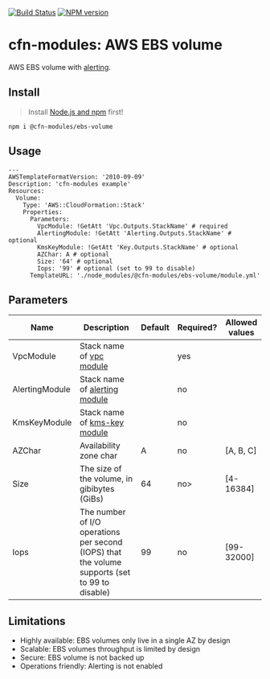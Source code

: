 [![Build Status](https://travis-ci.org/cfn-modules/ebs-volume.svg?branch=master)](https://travis-ci.org/cfn-modules/ebs-volume)
[![NPM version](https://img.shields.io/npm/v/@cfn-modules/ebs-volume.svg)](https://www.npmjs.com/package/@cfn-modules/ebs-volume)

# cfn-modules: AWS EBS volume

AWS EBS volume with [alerting](https://www.npmjs.com/package/@cfn-modules/alerting).

## Install

> Install [Node.js and npm](https://nodejs.org/) first!

```
npm i @cfn-modules/ebs-volume
```

## Usage

```
---
AWSTemplateFormatVersion: '2010-09-09'
Description: 'cfn-modules example'
Resources:
  Volume:
    Type: 'AWS::CloudFormation::Stack'
    Properties:
      Parameters:
        VpcModule: !GetAtt 'Vpc.Outputs.StackName' # required
        AlertingModule: !GetAtt 'Alerting.Outputs.StackName' # optional
        KmsKeyModule: !GetAtt 'Key.Outputs.StackName' # optional
        AZChar: A # optional
        Size: '64' # optional
        Iops: '99' # optional (set to 99 to disable)
      TemplateURL: './node_modules/@cfn-modules/ebs-volume/module.yml'
```

## Parameters

<table>
  <thead>
    <tr>
      <th>Name</th>
      <th>Description</th>
      <th>Default</th>
      <th>Required?</th>
      <th>Allowed values</th>
    </tr>
  </thead>
  <tbody>
    <tr>
      <td>VpcModule</td>
      <td>Stack name of <a href="https://www.npmjs.com/package/@cfn-modules/vpc">vpc module</a></td>
      <td></td>
      <td>yes</td>
      <td></td>
    </tr>
    <tr>
      <td>AlertingModule</td>
      <td>Stack name of <a href="https://www.npmjs.com/package/@cfn-modules/alerting">alerting module</a></td>
      <td></td>
      <td>no</td>
      <td></td>
    </tr>
    <tr>
      <td>KmsKeyModule</td>
      <td>Stack name of <a href="https://www.npmjs.com/package/@cfn-modules/kms-key">kms-key module</a></td>
      <td></td>
      <td>no</td>
      <td></td>
    </tr>
    <tr>
      <td>AZChar</td>
      <td>Availability zone char</td>
      <td>A</td>
      <td>no</td>
      <td>[A, B, C]</td>
    </tr>
    <tr>
      <td>Size</td>
      <td>The size of the volume, in gibibytes (GiBs)</td>
      <td>64</td>
      <td>no></td>
      <td>[4-16384]</td>
    </tr>
    <tr>
      <td>Iops</td>
      <td>The number of I/O operations per second (IOPS) that the volume supports (set to 99 to disable)</td>
      <td>99</td>
      <td>no</td>
      <td>[99-32000]</td>
    </tr>
  </tbody>
</table>

## Limitations

* Highly available: EBS volumes only live in a single AZ by design
* Scalable: EBS volumes throughput is limited by design
* Secure: EBS volume is not backed up
* Operations friendly: Alerting is not enabled
